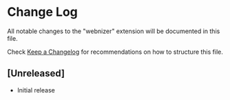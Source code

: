 # Change Log

All notable changes to the "webnizer" extension will be documented in this file.

Check [Keep a Changelog](http://keepachangelog.com/) for recommendations on how to structure this file.

## [Unreleased]

- Initial release